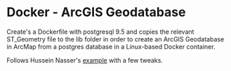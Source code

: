 # Docker - ArcGIS Geodatabase

Create's a Dockerfile with postgresql 9.5 and copies the relevant ST_Geometry file to the lib folder in order to create an ArcGIS Geodatabase in ArcMap from a postgres database in a Linux-based Docker container.

Follows Hussein Nasser's [example](https://github.com/hnasr/arcgispg) with a few tweaks.
